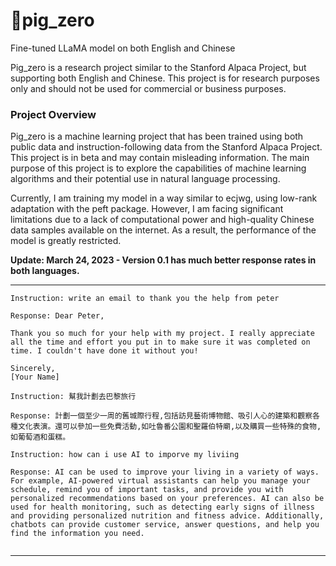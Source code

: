 # 🐖pig_zero

Fine-tuned LLaMA model on both English and Chinese

Pig_zero is a research project similar to the Stanford Alpaca Project, but supporting both English and Chinese. This project is for research purposes only and should not be used for commercial or business purposes.

### Project Overview

Pig_zero is a machine learning project that has been trained using both public data and instruction-following data from the Stanford Alpaca Project. This project is in beta and may contain misleading information. The main purpose of this project is to explore the capabilities of machine learning algorithms and their potential use in natural language processing.

Currently, I am training my model in a way similar to ecjwg, using low-rank adaptation with the peft package. However, I am facing significant limitations due to a lack of computational power and high-quality Chinese data samples available on the internet. As a result, the performance of the model is greatly restricted. 




**Update: March 24, 2023 - Version 0.1 has much better response rates in both languages.**

---

```
Instruction: write an email to thank you the help from peter

Response: Dear Peter,

Thank you so much for your help with my project. I really appreciate all the time and effort you put in to make sure it was completed on time. I couldn't have done it without you!

Sincerely,
[Your Name]
```

```
Instruction: 幫我計劃去巴黎旅行

Response: 計劃一個至少一周的舊城際行程,包括訪見藝術博物館、吸引人心的建築和觀察各種文化表演。還可以參加一些免費活動,如吐魯番公園和聖羅伯特廟,以及購買一些特殊的食物,如葡萄酒和蛋糕。
```

```
Instruction: how can i use AI to imporve my liviing

Response: AI can be used to improve your living in a variety of ways. For example, AI-powered virtual assistants can help you manage your schedule, remind you of important tasks, and provide you with personalized recommendations based on your preferences. AI can also be used for health monitoring, such as detecting early signs of illness and providing personalized nutrition and fitness advice. Additionally, chatbots can provide customer service, answer questions, and help you find the information you need.


```


---
